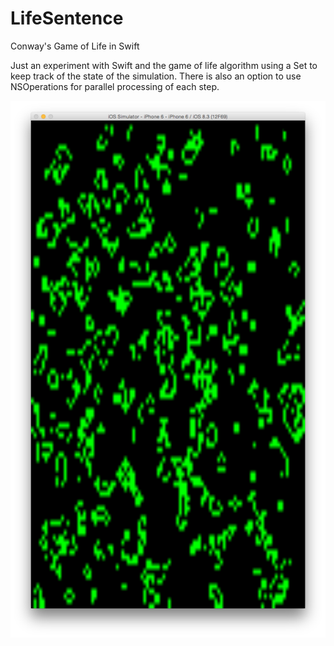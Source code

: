 # LifeSentence
Conway's Game of Life in Swift

Just an experiment with Swift and the game of life algorithm using a Set to keep track of the state of the simulation. There is also an option to use NSOperations for parallel processing of each step.

![LifeSentence](https://raw.githubusercontent.com/davidahouse/LifeSentence/master/LifeSentence.png)
